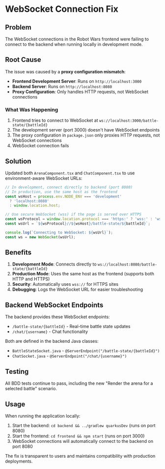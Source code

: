# WebSocket Connection Fix

## Problem

The WebSocket connections in the Robot Wars frontend were failing to connect to the backend when running locally in development mode.

## Root Cause

The issue was caused by a **proxy configuration mismatch**:

- **Frontend Development Server**: Runs on `http://localhost:3000`
- **Backend Server**: Runs on `http://localhost:8080`
- **Proxy Configuration**: Only handles HTTP requests, not WebSocket connections

### What Was Happening

1. Frontend tries to connect to WebSocket at `ws://localhost:3000/battle-state/{battleId}`
2. The development server (port 3000) doesn't have WebSocket endpoints
3. The proxy configuration in `package.json` only proxies HTTP requests, not WebSocket connections
4. WebSocket connection fails

## Solution

Updated both `ArenaComponent.tsx` and `ChatComponent.tsx` to use environment-aware WebSocket URLs:

```typescript
// In development, connect directly to backend (port 8080)
// In production, use the same host as the frontend
const wsHost = process.env.NODE_ENV === 'development' 
  ? 'localhost:8080' 
  : window.location.host;

// Use secure WebSocket (wss) if the page is served over HTTPS
const wsProtocol = window.location.protocol === 'https:' ? 'wss:' : 'ws:';
const wsUrl = `${wsProtocol}//${wsHost}/battle-state/${battleId}`;

console.log(`Connecting to WebSocket: ${wsUrl}`);
const ws = new WebSocket(wsUrl);
```

## Benefits

1. **Development Mode**: Connects directly to `ws://localhost:8080/battle-state/{battleId}`
2. **Production Mode**: Uses the same host as the frontend (supports both HTTP and HTTPS)
3. **Security**: Automatically uses `wss://` for HTTPS sites
4. **Debugging**: Logs the WebSocket URL for easier troubleshooting

## Backend WebSocket Endpoints

The backend provides these WebSocket endpoints:

- `/battle-state/{battleId}` - Real-time battle state updates
- `/chat/{username}` - Chat functionality

Both are defined in the backend Java classes:
- `BattleStateSocket.java` - `@ServerEndpoint("/battle-state/{battleId}")`
- `ChatSocket.java` - `@ServerEndpoint("/chat/{username}")`

## Testing

All BDD tests continue to pass, including the new "Render the arena for a selected battle" scenario.

## Usage

When running the application locally:

1. Start the backend: `cd backend && ../gradlew quarkusDev` (runs on port 8080)
2. Start the frontend: `cd frontend && npm start` (runs on port 3000)
3. WebSocket connections will automatically connect to the backend on port 8080

The fix is transparent to users and maintains compatibility with production deployments.

